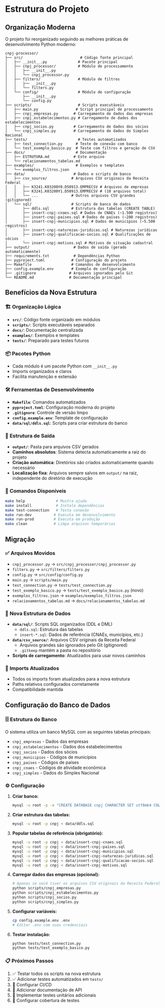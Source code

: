 # Estrutura do Projeto

## Organização Moderna

O projeto foi reorganizado seguindo as melhores práticas de desenvolvimento Python moderno:

```
cnpj-processor/
├── src/                          # Código fonte principal
│   ├── __init__.py              # Pacote principal
│   ├── cnpj_processor/          # Módulo de processamento
│   │   ├── __init__.py
│   │   └── cnpj_processor.py
│   ├── filters/                 # Módulo de filtros
│   │   ├── __init__.py
│   │   └── filters.py
│   └── config/                  # Módulo de configuração
│       ├── __init__.py
│       └── config.py
├── scripts/                     # Scripts executáveis
│   ├── main.py                 # Script principal de processamento
│   ├── cnpj_empresas.py       # Carregamento de dados das empresas
│   ├── cnpj_estabelecimentos.py # Carregamento de dados dos estabelecimentos
│   ├── cnpj_socios.py         # Carregamento de dados dos sócios
│   └── cnpj_simples.py        # Carregamento de dados do Simples Nacional
├── tests/                       # Testes automatizados
│   ├── test_connection.py      # Teste de conexão com banco
│   └── test_exemplo_basico.py  # Teste com filtros e geração de CSV
├── docs/                       # Documentação
│   ├── ESTRUTURA.md           # Este arquivo
│   └── relacionamentos_tabelas.md
├── examples/                   # Exemplos e templates
│   └── exemplos_filtros.json
├── data/                      # Dados e scripts de banco
│   ├── csv_source/           # Arquivos CSV originais da Receita Federal
│   │   ├── K3241.K03200Y0.D50913.EMPRECSV # Arquivos de empresas
│   │   ├── K3241.K03200Y1.D50913.EMPRECSV # (10 arquivos total)
│   │   └── ...               # Outros arquivos CSV grandes (gitignored)
│   └── sql/                  # Scripts de banco de dados
│       ├── ddls.sql          # Estrutura das tabelas (CREATE TABLE)
│       ├── insert-cnpj-cnaes.sql # Dados de CNAEs (~1.500 registros)
│       ├── insert-cnpj-paises.sql # Dados de países (~280 registros)
│       ├── insert-cnpj-municipios.sql # Dados de municípios (~5.500 registros)
│       ├── insert-cnpj-naturezas-juridicas.sql # Naturezas jurídicas
│       ├── insert-cnpj-qualificacao-socios.sql # Qualificações de sócios
│       └── insert-cnpj-motivos.sql # Motivos de situação cadastral
├── output/                    # Dados de saída (gerado automaticamente)
├── requirements.txt           # Dependências Python
├── pyproject.toml            # Configuração do projeto
├── Makefile                  # Comandos de desenvolvimento
├── config.example.env        # Exemplo de configuração
├── .gitignore               # Arquivos ignorados pelo Git
└── README.md                # Documentação principal
```

## Benefícios da Nova Estrutura

### 🏗️ **Organização Lógica**
- **`src/`**: Código fonte organizado em módulos
- **`scripts/`**: Scripts executáveis separados
- **`docs/`**: Documentação centralizada
- **`examples/`**: Exemplos e templates
- **`tests/`**: Preparado para testes futuros

### 📦 **Pacotes Python**
- Cada módulo é um pacote Python com `__init__.py`
- Imports organizados e claros
- Facilita manutenção e extensão

### 🛠️ **Ferramentas de Desenvolvimento**
- **`Makefile`**: Comandos automatizados
- **`pyproject.toml`**: Configuração moderna do projeto
- **`.gitignore`**: Controle de versão limpo
- **`config.example.env`**: Template de configuração
- **`data/sql/ddls.sql`**: Scripts para criar estrutura do banco

### 📁 **Estrutura de Saída**
- **`output/`**: Pasta para arquivos CSV gerados
- **Caminhos absolutos**: Sistema detecta automaticamente a raiz do projeto
- **Criação automática**: Diretórios são criados automaticamente quando necessário
- **Localização fixa**: Arquivos sempre salvos em `output/` na raiz, independente do diretório de execução

### 🚀 **Comandos Disponíveis**
```bash
make help              # Mostra ajuda
make install           # Instala dependências
make test-connection   # Testa conexão
make run-dev          # Executa em desenvolvimento
make run-prod         # Executa em produção
make clean            # Limpa arquivos temporários
```

## Migração

### ✅ **Arquivos Movidos**
- `cnpj_processor.py` → `src/cnpj_processor/cnpj_processor.py`
- `filters.py` → `src/filters/filters.py`
- `config.py` → `src/config/config.py`
- `main.py` → `scripts/main.py`
- `test_connection.py` → `tests/test_connection.py`
- `test_exemplo_basico.py` → `tests/test_exemplo_basico.py` (novo)
- `exemplos_filtros.json` → `examples/exemplos_filtros.json`
- `relacionamentos_tabelas.md` → `docs/relacionamentos_tabelas.md`

### 📂 **Nova Estrutura de Dados**
- **`data/sql/`**: Scripts SQL organizados (DDL e DML)
  - `ddls.sql`: Estrutura das tabelas
  - `insert-*.sql`: Dados de referência (CNAEs, municípios, etc.)
- **`data/csv_source/`**: Arquivos CSV originais da Receita Federal
  - Arquivos grandes são ignorados pelo Git (gitignored)
  - `.gitkeep` mantém a pasta no repositório
- **Scripts de carregamento**: Atualizados para usar novos caminhos

### 🔧 **Imports Atualizados**
- Todos os imports foram atualizados para a nova estrutura
- Paths relativos configurados corretamente
- Compatibilidade mantida

## Configuração do Banco de Dados

### 🗄️ **Estrutura do Banco**
O sistema utiliza um banco MySQL com as seguintes tabelas principais:
- `cnpj_empresas` - Dados das empresas
- `cnpj_estabelecimentos` - Dados dos estabelecimentos
- `cnpj_socios` - Dados dos sócios
- `cnpj_municipios` - Códigos de municípios
- `cnpj_paises` - Códigos de países
- `cnpj_cnaes` - Códigos de atividade econômica
- `cnpj_simples` - Dados do Simples Nacional

### ⚙️ **Configuração**
1. **Criar banco:**
   ```bash
   mysql -u root -p -e "CREATE DATABASE cnpj CHARACTER SET utf8mb4 COLLATE utf8mb4_unicode_ci;"
   ```

2. **Criar estrutura das tabelas:**
   ```bash
   mysql -u root -p cnpj < data/ddls.sql
   ```

3. **Popular tabelas de referência (obrigatório):**
   ```bash
   mysql -u root -p cnpj < data/insert-cnpj-cnaes.sql
   mysql -u root -p cnpj < data/insert-cnpj-paises.sql
   mysql -u root -p cnpj < data/insert-cnpj-municipios.sql
   mysql -u root -p cnpj < data/insert-cnpj-naturezas-juridicas.sql
   mysql -u root -p cnpj < data/insert-cnpj-qualificacao-socios.sql
   mysql -u root -p cnpj < data/insert-cnpj-motivos.sql
   ```

4. **Carregar dados das empresas (opcional):**
   ```bash
   # Apenas se você tiver os arquivos CSV originais da Receita Federal
   python scripts/cnpj_empresas.py
   python scripts/cnpj_estabelecimentos.py
   python scripts/cnpj_socios.py
   python scripts/cnpj_simples.py
   ```

5. **Configurar variáveis:**
   ```bash
   cp config.example.env .env
   # Editar .env com suas credenciais
   ```

6. **Testar instalação:**
   ```bash
   python tests/test_connection.py
   python tests/test_exemplo_basico.py
   ```

### 📋 **Próximos Passos**
1. ✅ Testar todos os scripts na nova estrutura
2. ✅ Adicionar testes automatizados em `tests/`
3. 🔄 Configurar CI/CD
4. 🔄 Adicionar documentação de API
5. 🔄 Implementar testes unitários adicionais
6. 🔄 Configurar cobertura de testes
